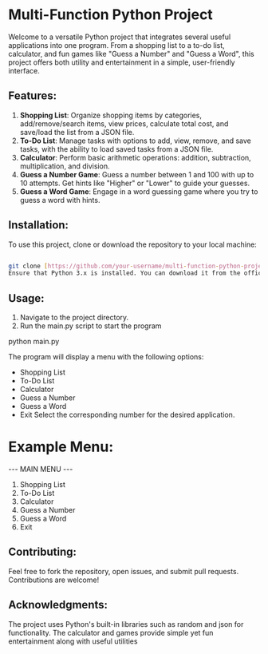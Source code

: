 # Multi-Function Python Project

Welcome to a versatile Python project that integrates several useful applications into one program. From a shopping list to a to-do list, calculator, and fun games like "Guess a Number" and "Guess a Word", this project offers both utility and entertainment in a simple, user-friendly interface.

## Features:

1. **Shopping List**: Organize shopping items by categories, add/remove/search items, view prices, calculate total cost, and save/load the list from a JSON file.
2. **To-Do List**: Manage tasks with options to add, view, remove, and save tasks, with the ability to load saved tasks from a JSON file.
3. **Calculator**: Perform basic arithmetic operations: addition, subtraction, multiplication, and division.
4. **Guess a Number Game**: Guess a number between 1 and 100 with up to 10 attempts. Get hints like "Higher" or "Lower" to guide your guesses.
5. **Guess a Word Game**: Engage in a word guessing game where you try to guess a word with hints.

## Installation:

To use this project, clone or download the repository to your local machine:

```bash

git clone [https://github.com/your-username/multi-function-python-project.git](https://github.com/your-username/multi-function-python-project.git)
Ensure that Python 3.x is installed. You can download it from the official Python website.
```

## Usage:

1. Navigate to the project directory.
2. Run the main.py script to start the program

 
python main.py
 

The program will display a menu with the following options:

- Shopping List
- To-Do List
- Calculator
- Guess a Number
- Guess a Word
- Exit
Select the corresponding number for the desired application.

# Example Menu:

--- MAIN MENU ---
1. Shopping List
2. To-Do List
3. Calculator
4. Guess a Number
5. Guess a Word
6. Exit

## Contributing:
Feel free to fork the repository, open issues, and submit pull requests. Contributions are welcome!

## Acknowledgments:
The project uses Python's built-in libraries such as random and json for functionality.
The calculator and games provide simple yet fun entertainment along with useful utilities
